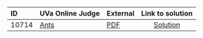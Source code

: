 | ID | UVa Online Judge | External | Link to solution |
|:---|:---|:---|:---:|
| 10714 | [Ants](https://onlinejudge.org/index.php?option=onlinejudge&Itemid=8&page=show_problem&problem=1655) | [PDF](https://onlinejudge.org/external/107/10714.pdf) | [Solution](https://github.com/versenyi98/uva-solutions/tree/main/solutions/10714%20-%20Ants)|
